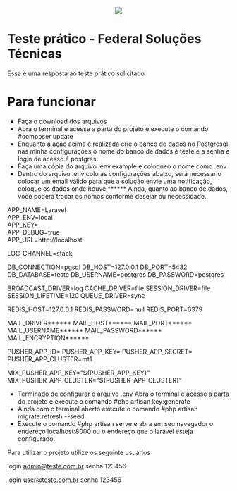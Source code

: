 <p align="center"><img src="http://site.federalst.com.br/fsmail.jpg"></p>


# Teste prático - Federal Soluções Técnicas

Essa é uma resposta ao teste prático solicitado

# Para funcionar
 - Faça o download dos arquivos
 - Abra o terminal e acesse a parta do projeto e execute o comando #composer update
 - Enquanto a ação acima é realizada crie o banco de dados no Postgresql
   nas minha configurações o nome do banco de dados é teste e a senha e login de acesso é postgres.
 - Faça uma cópia do arquivo .env.example e coloqueo o nome como .env
 - Dentro do arquivo .env colo as configurações abaixo, será necessario colocar um email
   válido para que a solução envie uma notificação, coloque os dados onde houve ******
   Ainda, quanto ao banco de dados, você poderá trocar os nomos conforme desejar ou necessidade.



APP_NAME=Laravel<br>
APP_ENV=local<br>
APP_KEY=<br>
APP_DEBUG=true<br>
APP_URL=http://localhost<br>

LOG_CHANNEL=stack

DB_CONNECTION=pgsql
DB_HOST=127.0.0.1
DB_PORT=5432
DB_DATABASE=teste
DB_USERNAME=postgres
DB_PASSWORD=postgres

BROADCAST_DRIVER=log
CACHE_DRIVER=file
SESSION_DRIVER=file
SESSION_LIFETIME=120
QUEUE_DRIVER=sync

REDIS_HOST=127.0.0.1
REDIS_PASSWORD=null
REDIS_PORT=6379

MAIL_DRIVER******
MAIL_HOST******
MAIL_PORT******
MAIL_USERNAME******
MAIL_PASSWORD******
MAIL_ENCRYPTION******

PUSHER_APP_ID=
PUSHER_APP_KEY=
PUSHER_APP_SECRET=
PUSHER_APP_CLUSTER=mt1

MIX_PUSHER_APP_KEY="${PUSHER_APP_KEY}"
MIX_PUSHER_APP_CLUSTER="${PUSHER_APP_CLUSTER}"

 - Terminado de configurar o arquivo .env 
   Abra o terminal e acesse a parta do projeto e execute o comando #php artisan key:generate
 - Ainda com o terminal aberto execute o comando  #php artisan migrate:refresh --seed
 - Execute o comando #php artisan serve e abra em seu navegador o endereço localhost:8000 ou o endereço que o laravel esteja configurado.

Para utilizar o projeto utilize os seguinte usuários

login admin@teste.com.br
senha 123456


login user@teste.com.br
senha 123456

